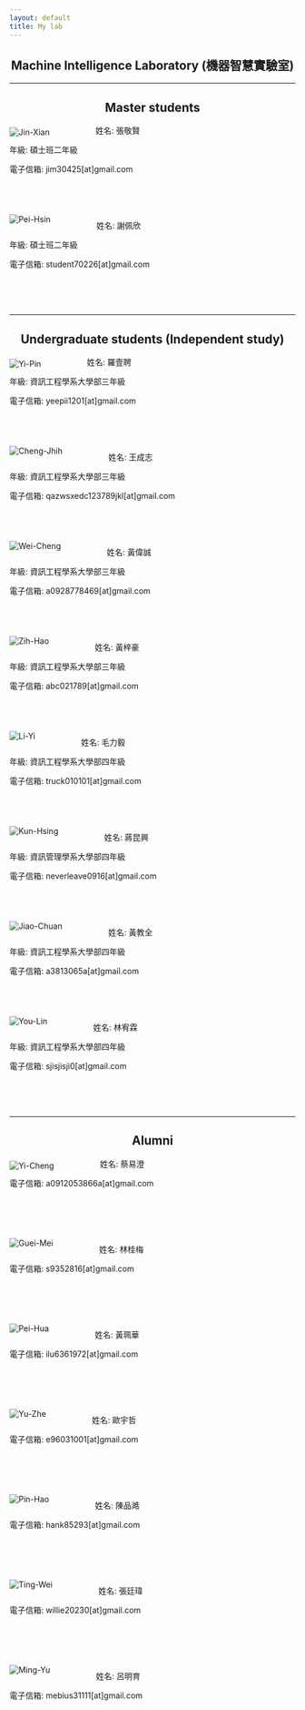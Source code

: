 ```yaml
---
layout: default
title: My lab
---
```


<h2 style="text-align: center">Machine Intelligence Laboratory (機器智慧實驗室)</h2>

<hr>

<h2 style="text-align: center">Master students</h2>

<img src="xian.png" align="left" style="margin-top:5px; margin-right:81px" alt="Jin-Xian"/>

姓名: 張敬賢

年級: 碩士班二年級

電子信箱: jim30425[at]gmail.com

<!--研究興趣: 機器學習-->

<br/>

<br/>

<br/>

<img src="Pei-Hsin.png" align="left" style="margin-top:5px; margin-right:81px" alt="Pei-Hsin"/>

姓名: 謝佩欣

年級: 碩士班二年級

電子信箱: student70226[at]gmail.com

<!--研究興趣: 深度學習-->

<br/>

<br/>

<br/>

<hr>

<h2 style="text-align: center">Undergraduate students (Independent study)</h2>

<img src="Yi-Pin.png" align="left" style="margin-top:5px; margin-right:81px" alt="Yi-Pin"/>

姓名: 羅壹聘

年級: 資訊工程學系大學部三年級

電子信箱: yeepii1201[at]gmail.com

<br/>

<br/>

<br/>

<img src="Cheng-Jhih.png" align="left" style="margin-top:5px; margin-right:81px" alt="Cheng-Jhih"/>

姓名: 王成志

年級: 資訊工程學系大學部三年級

電子信箱: qazwsxedc123789jkl[at]gmail.com

<br/>

<br/>

<br/>

<img src="Wei-Cheng.png" align="left" style="margin-top:5px; margin-right:81px" alt="Wei-Cheng"/>

姓名: 黃偉誠

年級: 資訊工程學系大學部三年級

電子信箱: a0928778469[at]gmail.com

<br/>

<br/>

<br/>

<img src="Zih-Hao.png" align="left" style="margin-top:5px; margin-right:81px" alt="Zih-Hao"/>

姓名: 黃梓豪

年級: 資訊工程學系大學部三年級

電子信箱: abc021789[at]gmail.com

<br/>

<br/>

<br/>

<img src="Li-Yi.png" align="left" style="margin-top:5px; margin-right:81px" alt="Li-Yi"/>

姓名: 毛力毅

年級: 資訊工程學系大學部四年級

電子信箱: truck010101[at]gmail.com

<!--研究興趣: 機器學習-->

<br/>

<br/>

<br/>

<img src="Kun-Hsing.png" align="left" style="margin-top:5px; margin-right:81px" alt="Kun-Hsing"/>

姓名: 蔣昆興

年級: 資訊管理學系大學部四年級

電子信箱: neverleave0916[at]gmail.com

<!--研究興趣: IoT, 深度學習-->

<br/>

<br/>

<br/>

<img src="Jiao-Chuan.png" align="left" style="margin-top:5px; margin-right:81px" alt="Jiao-Chuan"/>

姓名: 黃教全

年級: 資訊工程學系大學部四年級

電子信箱: a3813065a[at]gmail.com

<!--研究興趣: 深度學習-->

<br/>

<br/>

<br/>

<img src="You-Lin.png" align="left" style="margin-top:5px; margin-right:81px" alt="You-Lin"/>

姓名: 林宥霖

年級: 資訊工程學系大學部四年級

電子信箱: sjisjisji0[at]gmail.com

<!--研究興趣: 機器學習-->

<br/>

<br/>

<br/>

<hr>

<h2 style="text-align: center">Alumni</h2>

<img src="Yi-Cheng.png" align="left" style="margin-top:5px; margin-right:81px" alt="Yi-Cheng"/>

姓名: 蔡易澄

<!--年級: 資訊工程學系碩士班一年級-->

電子信箱: a0912053866a[at]gmail.com

<!--研究興趣: 深度學習-->

<br/>

<br/>

<br/>

<br/>

<img src="Guei-Mei.png" align="left" style="margin-top:5px; margin-right:81px" alt="Guei-Mei"/>

姓名: 林桂梅

<!--年級: 大學部四年級-->

電子信箱: s9352816[at]gmail.com

<!--研究興趣: 機器預測-->

<br/>

<br/>

<br/>

<br/>

<img src="Pei-Hua.png" align="left" style="margin-top:5px; margin-right:81px" alt="Pei-Hua"/>

姓名: 黃珮華

<!--年級: 大學部四年級-->

電子信箱: ilu6361972[at]gmail.com

<!--研究興趣: 資料探勘-->

<br/>

<br/>

<br/>

<br/>

<img src="Yu-Zhe.png" align="left" style="margin-top:5px; margin-right:81px" alt="Yu-Zhe"/>

姓名: 歐宇哲

<!--年級: 大學部四年級-->

電子信箱: e96031001[at]gmail.com

<!--研究興趣: 機器學習與預測分析-->

<br/>

<br/>

<br/>

<br/>

<img src="Pin-Hao.png" align="left" style="margin-top:5px; margin-right:81px" alt="Pin-Hao"/>

姓名: 陳品澔

<!--年級: 大學部四年級-->

電子信箱: hank85293[at]gmail.com

<!--研究興趣: 機器學習-->

<br/>

<br/>

<br/>

<br/>

<img src="Ting-Wei.png" align="left" style="margin-top:5px; margin-right:81px" alt="Ting-Wei"/>

姓名: 張廷瑋

<!--年級: 碩士班一年級-->

電子信箱: willie20230[at]gmail.com

<!--研究興趣: 深度學習-->

<br/>

<br/>

<br/>

<br/>

<img src="Ming-Yu.png" align="left" style="margin-top:5px; margin-right:81px" alt="Ming-Yu"/>

姓名: 呂明育

<!--年級: 碩士班一年級-->

電子信箱: mebius31111[at]gmail.com

<!--研究興趣: 以深度學習為基礎,藉由圖像辨識來搜索物件-->

<!--研究主題: 藉由圖像辨識的技術,來搜索農園裡的相關物件,建立一座智慧農園-->

<br/>

<br/>

<br/>

<br/>
